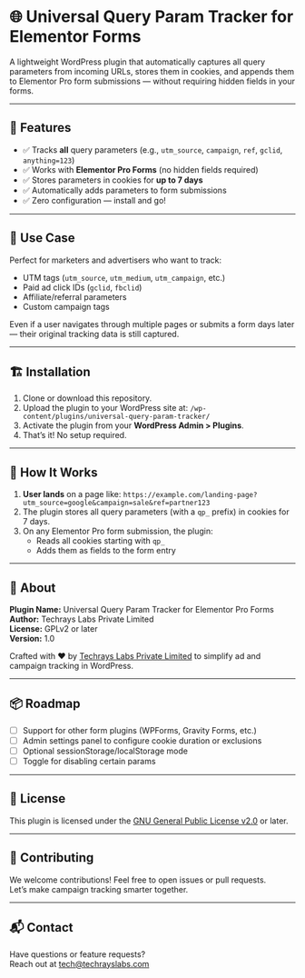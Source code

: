 # 🌐 Universal Query Param Tracker for Elementor Forms

A lightweight WordPress plugin that automatically captures all query parameters from incoming URLs, stores them in cookies, and appends them to Elementor Pro form submissions — without requiring hidden fields in your forms.

---

## 🔧 Features

- ✅ Tracks **all** query parameters (e.g., `utm_source`, `campaign`, `ref`, `gclid`, `anything=123`)
- ✅ Works with **Elementor Pro Forms** (no hidden fields required)
- ✅ Stores parameters in cookies for **up to 7 days**
- ✅ Automatically adds parameters to form submissions
- ✅ Zero configuration — install and go!

---

## 🚀 Use Case

Perfect for marketers and advertisers who want to track:

- UTM tags (`utm_source`, `utm_medium`, `utm_campaign`, etc.)
- Paid ad click IDs (`gclid`, `fbclid`)
- Affiliate/referral parameters
- Custom campaign tags

Even if a user navigates through multiple pages or submits a form days later — their original tracking data is still captured.

---

## 🏗️ Installation

1. Clone or download this repository.
2. Upload the plugin to your WordPress site at: `/wp-content/plugins/universal-query-param-tracker/`
3. Activate the plugin from your **WordPress Admin > Plugins**.
4. That’s it! No setup required.

---

## 🧪 How It Works

1. **User lands** on a page like: `https://example.com/landing-page?utm_source=google&campaign=sale&ref=partner123`
2. The plugin stores all query parameters (with a `qp_` prefix) in cookies for 7 days.
3. On any Elementor Pro form submission, the plugin:
   - Reads all cookies starting with `qp_`
   - Adds them as fields to the form entry

---

## 💼 About

**Plugin Name:** Universal Query Param Tracker for Elementor Pro Forms
**Author:** Techrays Labs Private Limited  
**License:** GPLv2 or later  
**Version:** 1.0

Crafted with ❤️ by [Techrays Labs Private Limited](https://techrayslabs.com) to simplify ad and campaign tracking in WordPress.

---

## 📦 Roadmap

- [ ] Support for other form plugins (WPForms, Gravity Forms, etc.)
- [ ] Admin settings panel to configure cookie duration or exclusions
- [ ] Optional sessionStorage/localStorage mode
- [ ] Toggle for disabling certain params

---

## 📜 License

This plugin is licensed under the [GNU General Public License v2.0](https://www.gnu.org/licenses/old-licenses/gpl-2.0.html) or later.

---

## 🤝 Contributing

We welcome contributions! Feel free to open issues or pull requests.  
Let’s make campaign tracking smarter together.

---

## 📬 Contact

Have questions or feature requests?  
Reach out at [tech@techrayslabs.com](mailto:tech@techrayslabs.com)
